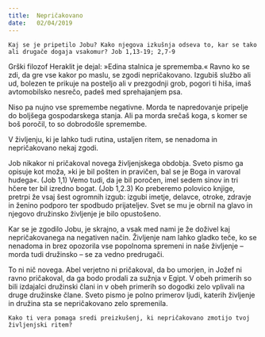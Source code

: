 ```yaml
---
title:  Nepričakovano
date:   02/04/2019
---
```


`Kaj se je pripetilo Jobu? Kako njegova izkušnja odseva to, kar se tako ali drugače dogaja vsakomur? Job 1,13-19; 2,7-9`

Grški filozof Heraklit je dejal: »Edina stalnica je sprememba.« Ravno ko se zdi, da gre vse kakor po maslu, se zgodi nepričakovano. Izgubiš službo ali ud, bolezen te prikuje na posteljo ali v prezgodnji grob, pogori ti hiša, imaš avtomobilsko nesrečo, padeš med sprehajanjem psa.

Niso pa nujno vse spremembe negativne. Morda te napredovanje pripelje do boljšega gospodarskega stanja. Ali pa morda srečaš koga, s komer se boš poročil, to so dobrodošle spremembe.

V življenju, ki je lahko tudi rutina, ustaljen ritem, se nenadoma in nepričakovano nekaj zgodi.

Job nikakor ni pričakoval novega življenjskega obdobja. Sveto pismo ga opisuje kot moža, »ki je bil pošten in pravičen, bal se je Boga in varoval hudega«. (Job 1,1) Vemo tudi, da je bil poročen, imel sedem sinov in tri hčere ter bil izredno bogat. (Job 1,2.3) Ko preberemo polovico knjige, pretrpi že vsaj šest ogromnih izgub: izgubi imetje, delavce, otroke, zdravje in ženino podporo ter spodbudo prijateljev. Svet se mu je obrnil na glavo in njegovo družinsko življenje je bilo opustošeno.

Kar se je zgodilo Jobu, je skrajno, a vsak med nami je že doživel kaj nepričakovanega na negativen način. Življenje nam lahko gladko teče, ko se nenadoma in brez opozorila vse popolnoma spremeni in naše življenje – morda tudi družinsko – se za vedno predrugači.

To ni nič novega. Abel verjetno ni pričakoval, da bo umorjen, in Jožef ni ravno pričakoval, da ga bodo prodali za sužnja v Egipt. V obeh primerih so bili izdajalci družinski člani in v obeh primerih so dogodki zelo vplivali na druge družinske člane. Sveto pismo je polno primerov ljudi, katerih življenje in družina sta se nepričakovano zelo spremenila.

`Kako ti vera pomaga sredi preizkušenj, ki nepričakovano zmotijo tvoj življenjski ritem?`
